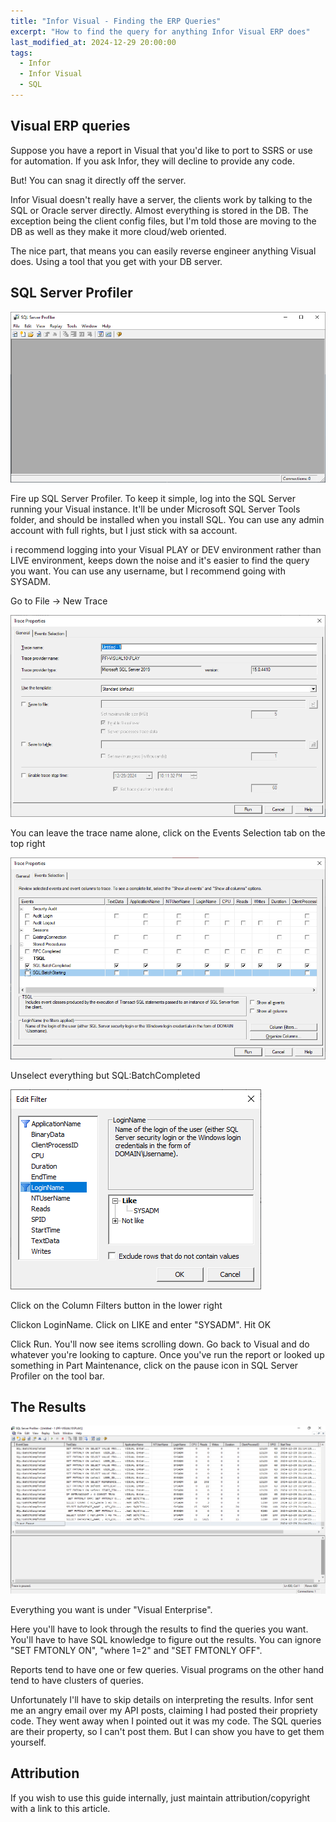 ```yaml
---
title: "Infor Visual - Finding the ERP Queries"
excerpt: "How to find the query for anything Infor Visual ERP does"
last_modified_at: 2024-12-29 20:00:00
tags:
  - Infor
  - Infor Visual
  - SQL
---
```


## Visual ERP queries

Suppose you have a report in Visual that you'd like to port to SSRS or use for automation. If you ask Infor, they will decline to provide any code. 

But! You can snag it directly off the server. 

Infor Visual doesn't really have a server, the clients work by talking to the SQL or Oracle server directly. Almost everything is stored in the DB. The exception being the client config files, but I'm told those are moving to the DB as well as they make it more cloud/web oriented. 

The nice part, that means you can easily reverse engineer anything Visual does. Using a tool that you get with your DB server. 

## SQL Server Profiler

![Profiler](/images/posts/VQ/Profiler.PNG)

Fire up SQL Server Profiler. To keep it simple, log into the SQL Server running your Visual instance. It'll be under Microsoft SQL Server Tools folder, and should be installed when you install SQL. You can use any admin account with full rights, but I just stick with sa account.

i recommend logging into your Visual PLAY or DEV environment rather than LIVE environment, keeps down the noise and it's easier to find the query you want. You can use any username, but I recommend going with SYSADM.

Go to File -> New Trace

![New Capture](/images/posts/VQ/New-Capture.PNG)

You can leave the trace name alone, click on the Events Selection tab on the top right

![Trace types](/images/posts/VQ/Trace-types.PNG)

Unselect everything but SQL:BatchCompleted

![Filters](/images/posts/VQ/Filter.PNG)

Click on the Column Filters button in the lower right

Clickon LoginName. Click on LIKE and enter "SYSADM". Hit OK

Click Run. You'll now see items scrolling down. Go back to Visual and do whatever you're looking to capture. Once you've run the report or looked up something in Part Maintenance, click on the pause icon in SQL Server Profiler on the tool bar. 


## The Results

![Results](/images/posts/VQ/Results.PNG)

Everything you want is under "Visual Enterprise".

Here you'll have to look through the results to find the queries you want. You'll have to have SQL knowledge to figure out the results. You can ignore "SET FMTONLY ON", "where 1=2" and "SET FMTONLY OFF".

Reports tend to have one or few queries. Visual programs on the other hand tend to have clusters of queries.

Unfortunately I'll have to skip details on interpreting the results. Infor sent me an angry email over my API posts, claiming I had posted their propriety code. They went away when I pointed out it was my code. The SQL queries are their property, so I can't post them. But I can show you have to get them yourself.


## Attribution

If you wish to use this guide internally, just maintain attribution/copyright with a link to this article. 

